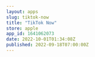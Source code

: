 ```yaml
---
layout: apps
slug: tiktok-now
title: "TikTok Now"
store: apple
app_id: 1641062073
date: 2022-10-01T01:34:08Z
published: 2022-09-18T07:00:00Z
---
```

